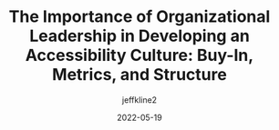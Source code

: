 ---
author: jeffkline2
date: 2022-05-19
permalink: false
publisher: microassist
tags:
  - interviews
  - accessibility
  - leadership
  - culture
  - metrics
target_url: https://www.microassist.com/digital-accessibility/organizational_leadership_accessibility/
title: "The Importance of Organizational Leadership in Developing an Accessibility Culture: Buy-In, Metrics, and Structure"
---